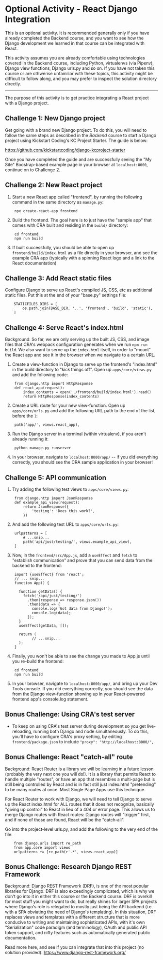 # Optional Activity - React Django Integration

This is an optional activity. It is recommended generally only if you have
already completed the Backend course, and you want to see how the Django
development we learned in that course can be integrated with React.

This activity assumes you are already comfortable using technologies covered in
the Backend course, including Python, virtualenvs (via Pipenv), Django view
functions, Django urls.py and so on. If you have not taken this course or are
othwerise unfamiliar with these topics, this activity might be difficult to
follow along, and you may prefer to inspect the solution directory directly.


-------------

The purpose of this activity is to get practice integrating a React project
with a Django project.



Challenge 1: New Django project
----------------------------------------

Get going with a brand new Django project. To do this, you will need to follow
the same steps as described in the *Backend* course to start a Django project
using Kickstart Coding's KC Project Starter.  The guide is below:

<https://github.com/kickstartcoding/django-kcproject-starter>


Once you have completed the guide and are successfully seeing the "My Site"
Boostrap-based example page in your browser at `localhost:8000`, continue on to
Challenge 2.



Challenge 2: New React project
----------------------------------------

1. Start a new React app called "frontend", by running the following command in
the same directory as `manage.py`:

        npx create-react-app frontend


2. Build the frontend. The goal here is to just have the "sample app" that
comes with CRA built and residing in the `build/` directory:

        cd frontend
        npm run build


3. If built successfully, you should be able to open up
`frontend/build/index.html` as a file directly in your browser, and see the
example CRA app (typically with a spinning React logo and a link to the React
documentation)



Challenge 3: Add React static files
----------------------------------------

Configure Django to serve up React's compiled JS, CSS, etc as additional static
files. Put this at the end of your "base.py" settings file:

        STATICFILES_DIRS = [
            os.path.join(BASE_DIR, '..', 'frontend', 'build', 'static'),
        ]




Challenge 4: Serve React's index.html
----------------------------------------

Background: So far, we are only serving up the built JS, CSS, and image files
that CRA's webpack configuration generates when we run `npm run build`. We also
want to serve up the `index.html` itself, in order to "mount" the React app and
see it in the browser when we navigate to a certain URL.

1. Create a view-function in Django to serve up the frontend's "index.html" in
the build directory to "kick things off". Open up `apps/core/views.py` and add
the following code:

        from django.http import HttpResponse
        def react_app(request):
            index_contents = open('./frontend/build/index.html').read()
            return HttpResponse(index_contents)


2. Create a URL route for your new view-function. Open up `apps/core/urls.py`
and add the following URL path to the end of the list, before the `]`:

        path('app/', views.react_app),

3. Run the Django server in a terminal (within virtualenv), if you aren't
already running it:

        python manage.py runserver


4. In your browser, navigate to `localhost:8000/app/` -- if you did everything
correctly, you should see the CRA sample application in your browser!




Challenge 5: API communication
----------------------------------------

1. Try adding the following test views to `apps/core/views.py`:

        from django.http import JsonResponse
        def example_api_view(request):
            return JsonResponse({
                'testing': 'Does this work?',
            })

2. And add the following test URL to `apps/core/urls.py`:

        urlpatterns = [
            # ...snip...
            path('api/just/testing/', views.example_api_view),
        ]


3. Now, in the `frontend/src/App.js`, add a `useEffect` and `fetch` to
"establish communication" and prove that you can send data from the backend to
the frontend:

        import {useEffect} from 'react';
        // ... snip...
        function App() {

          function getData() {
            fetch('/api/just/testing/')
              .then(response => response.json())
              .then(data => {
                console.log('Got data from Django!');
                console.log(data);
              });
          }
          useEffect(getData, []);

          return (
                // ...snip...
          );
        }


4. Finally, you won't be able to see the change you made to App.js until you
re-build the frontend:

        cd frontend
        npm run build

5. In your browser, navigate to `localhost:8000/app/`, and bring up your Dev
Tools console. If you did everything correctly, you should see the data from
the Django view-function showing up in your React-powered frontend app's
console.log statement.



Bonus Challenge: Using CRA's test server
----------------------------------------

* To keep on using CRA's test server during development so you get
  live-reloading, running both Django and node simultaneously. To do this,
  you'll have to configure CRA's proxy setting, by editing
  `frontend/package.json` to include `"proxy": "http://localhost:8000/",`



Bonus Challenge: React "catch-all" route
----------------------------------------

Background: React Router is a library we will be learning in a future lesson
(probably the very next one you will do!).  It is a library that permits React
to handle multiple "routes", or have an app that resembles a multi-page but is
still being controlled by React and is in fact still just index.html
"pretending" to be many routes at once. Most Single Page Apps use this
technique.

For React Router to work with Django, we will need to tell Django to serve up
the React index.html for ALL routes that it does not recognize, basically
"giving up control" to React in lieu of a 404 or error page. This allows us to
merge Django routes with React routes: Django routes will "trigger" first, and
if none of those are found, React will be the "catch-all".

Go into the project-level urls.py, and add the following
to the very end of the file:

        from django.urls import re_path
        from app.core import views
        urlpatterns += [re_path(r'.*', views.react_app)]




Bonus Challenge: Research Django REST Framework
------------------------------------------------

Background: Django REST Framework (DRF), is one of the most popular libraries
for Django. DRF is also exceedingly complicated, which is why we don't go into
it in either this course or the Backend course. DRF is overkill for most stuff
you might want to do, but really shines for larger SPA projects where Django's
role is relegated to mostly just being the API backend (i.e. with a SPA
obviating the need of Django's templating).  In this situation, DRF replaces
views and templates with a different structure that is more conducive to
writing and maintaining sophisticated APIs, with it's own "Serialization" code
paradigm (and terminology), OAuth and public API token support, and nifty
features such as automatically generated public documentation.

Read more here, and see if you can integrate that into this project (no
solution provided): <https://www.django-rest-framework.org/>

